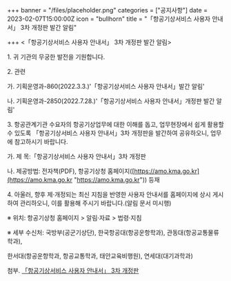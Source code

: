 +++
banner = "/files/placeholder.png"
categories = ["공지사항"]
date = 2023-02-07T15:00:00Z
icon = "bullhorn"
title = "「항공기상서비스 사용자 안내서」 3차 개정판 발간 알림"

+++
<「항공기상서비스 사용자 안내서」 3차 개정판 발간 알림>

1\. 귀 기관의 무궁한 발전을 기원합니다.

2\. 관련

가. 기획운영과-860(2022.3.3.)'「항공기상서비스 사용자 안내서」발간 알림'

나. 기획운영과-2850(2022.7.28.)'「항공기상서비스 사용자 안내서」개정판 발간 알림'

3\. 항공관계기관 수요자의 항공기상업무에 대한 이해를 돕고, 업무현장에서 쉽게 활용할 수 있도록 「항공기상서비스 사용자 안내서」3차 개정판을 발간하여 공유하오니, 업무에 참고하시기 바랍니다.

가. 제 목:「항공기상서비스 사용자 안내서」3차 개정판

나. 제공방법: 전자책(PDF), 항공기상청 홈페이지([https://amo.kma.go.kr](https://amo.kma.go.kr "https://amo.kma.go.kr")) 등재

4\. 아울러, 향후 제·개정되는 최신 지침을 반영한 사용자 안내서를 홈페이지에 상시 게시하여 관리하오니, 이를 활용해 주시기 바랍니다.(알림 문서 미시행)

※ 위치: 항공기상청 홈페이지 > 알림·자료 > 법령·지침

※ 세부 수신처: 국방부(공군기상단), 한국항공대(항공운항학과), 관동대(항공교통물류학과),

한서대(항공운항학과, 항공교통학과, 태안교육비행원), 연세대(대기과학과)

첨부. [「항공기상서비스 사용자 안내서」 3차 개정판](/files/3-pdf-link-1.zip)
